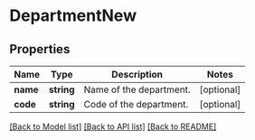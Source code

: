 # DepartmentNew

## Properties
Name | Type | Description | Notes
------------ | ------------- | ------------- | -------------
**name** | **string** | Name of the department. | [optional] 
**code** | **string** | Code of the department. | [optional] 

[[Back to Model list]](../README.md#documentation-for-models) [[Back to API list]](../README.md#documentation-for-api-endpoints) [[Back to README]](../README.md)


